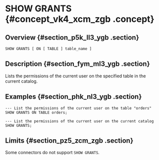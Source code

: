 # SHOW GRANTS {#concept_vk4_xcm_zgb .concept}

## Overview {#section_p5k_ll3_ygb .section}

```
SHOW GRANTS [ ON [ TABLE ] table_name ]
```

## Description {#section_fym_ml3_ygb .section}

Lists the permissions of the current user on the specified table in the current catalog.

## Examples {#section_phk_nl3_ygb .section}

```
--- List the permissions of the current user on the table "orders"
SHOW GRANTS ON TABLE orders;

--- List the permissions of the current user on the current catalog
SHOW GRANTS;
```

## Limits {#section_pz5_zcm_zgb .section}

Some connectors do not support `SHOW GRANTS`.

